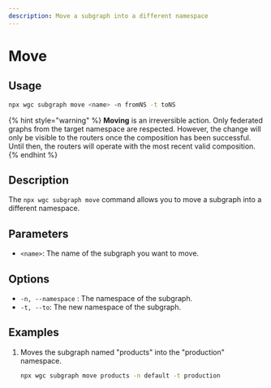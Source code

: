```yaml
---
description: Move a subgraph into a different namespace
---
```


# Move

## Usage

```bash
npx wgc subgraph move <name> -n fromNS -t toNS
```

{% hint style="warning" %}
**Moving** is an irreversible action. Only federated graphs from the target namespace are respected. However, the change will only be visible to the routers once the composition has been successful. Until then, the routers will operate with the most recent valid composition.
{% endhint %}

## Description

The `npx wgc subgraph move` command allows you to move a subgraph into a different namespace.

## Parameters

* `<name>`: The name of the subgraph you want to move.

## Options

* `-n, --namespace` : The namespace of the subgraph.
* `-t, --to`: The new namespace of the subgraph.

## Examples

1.  Moves the subgraph named "products" into the "production" namespace.

    ```bash
    npx wgc subgraph move products -n default -t production
    ```
